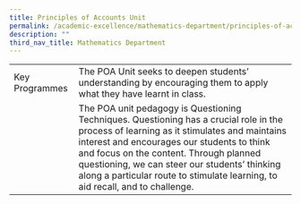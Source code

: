 ```yaml
---
title: Principles of Accounts Unit
permalink: /academic-excellence/mathematics-department/principles-of-accounts-unit/
description: ""
third_nav_title: Mathematics Department
---
```


|  	|  	|
| -	| -	|
| Key Programmes 	| The POA Unit seeks to deepen students’ understanding by encouraging them to apply what they have learnt in class. 	|
|  	| The POA unit pedagogy is Questioning Techniques. Questioning has a crucial role in the process of learning as it stimulates and maintains interest and encourages our students to think and focus on the content. Through planned questioning, we can steer our students’ thinking along a particular route to stimulate learning, to aid recall, and to challenge.|
